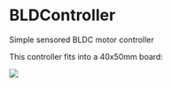 # BLDController
Simple sensored BLDC motor controller

This controller fits into a 40x50mm board:

![ ](https://cloud.githubusercontent.com/assets/10212201/10728597/80a09d50-7be3-11e5-9bda-bfdd69fa89de.jpg)
